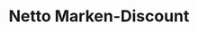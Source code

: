 ---
title: "Netto Marken-Discount"
url: /moenchengladbach/netto-marken-discount/
shop: Supermarkt
---